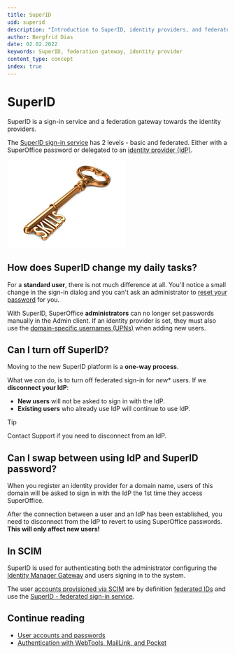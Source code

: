 ```yaml
---
title: SuperID
uid: superid
description: "Introduction to SuperID, identity providers, and federated sign-in."
author: Bergfrid Dias
date: 02.02.2022
keywords: SuperID, federation gateway, identity provider
content_type: concept
index: true
---
```


# SuperID

SuperID is a sign-in service and a federation gateway towards the identity providers.

The [SuperID sign-in service][1] has 2 levels - basic and federated. Either with a SuperOffice password or delegated to an [identity provider (IdP)][2].

![Golden key -screenshot][img1]

## How does SuperID change my daily tasks?

For a **standard user**, there is not much difference at all. You'll notice a small change in the sign-in dialog and you can't ask an administrator to [reset your password][3] for you.

With SuperID, SuperOffice **administrators** can no longer set passwords manually in the Admin client. If an identity provider is set, they must also use the [domain-specific usernames (UPNs)][2] when adding new users.

## Can I turn off SuperID?

Moving to the new SuperID platform is a **one-way process**.

What we *can* do, is to turn off federated sign-in for *new** users. If we **disconnect your IdP**:

* **New users** will not be asked to sign in with the IdP.
* **Existing users** who already use IdP will continue to use IdP.

> [!TIP]
> Contact Support if you need to disconnect from an IdP.

## Can I swap between using IdP and SuperID password?

When you register an identity provider for a domain name, users of this domain will be asked to sign in with the IdP the 1st time they access SuperOffice.

After the connection between a user and an IdP has been established, you need to disconnect from the IdP to revert to using SuperOffice passwords. **This will only affect new users!**

## In SCIM

SuperID is used for authenticating both the administrator configuring the [Identity Manager Gateway][4] and users signing in to the system.

The user [accounts provisioned via SCIM][5] are by definition [federated IDs][2] and use the [SuperID - federated sign-in service][1].

## Continue reading

* [User accounts and passwords][6]
* [Authentication with WebTools, MailLink, and Pocket][8]

<!-- Referenced links -->
[1]: sign-in-services.md
[2]: ../federated-id-and-identity-providers.md
[3]: ../user/reset-password.md
[4]: ../scim/identity-management-gw.md
[5]: ../scim/user-provisioning.md
[6]: user-accounts-and-passwords.md
[8]: superid-webtools-maillink-pocket.md

<!-- Referenced images -->
[img1]: media/imagenstf.png
